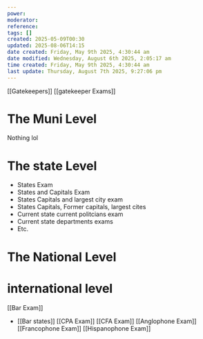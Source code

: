 ```yaml
---
power: 
moderator: 
reference: 
tags: []
created: 2025-05-09T00:30
updated: 2025-08-06T14:15
date created: Friday, May 9th 2025, 4:30:44 am
date modified: Wednesday, August 6th 2025, 2:05:17 am
time created: Friday, May 9th 2025, 4:30:44 am
last update: Thursday, August 7th 2025, 9:27:06 pm
---
```

[[Gatekeepers]]
[[gatekeeper Exams]]
# The Muni Level

Nothing lol

# The state Level
- States Exam
- States and Capitals Exam
- States Capitals and largest city exam
- States Capitals, Former capitals, largest cites
- Current state current politcians exam
- Current state departments exams
- Etc.


# The National Level


# international level
[[Bar Exam]]
- [[Bar states]]
[[CPA Exam]]
[[CFA Exam]]
[[Anglophone Exam]]
[[Francophone Exam]]
[[Hispanophone Exam]]